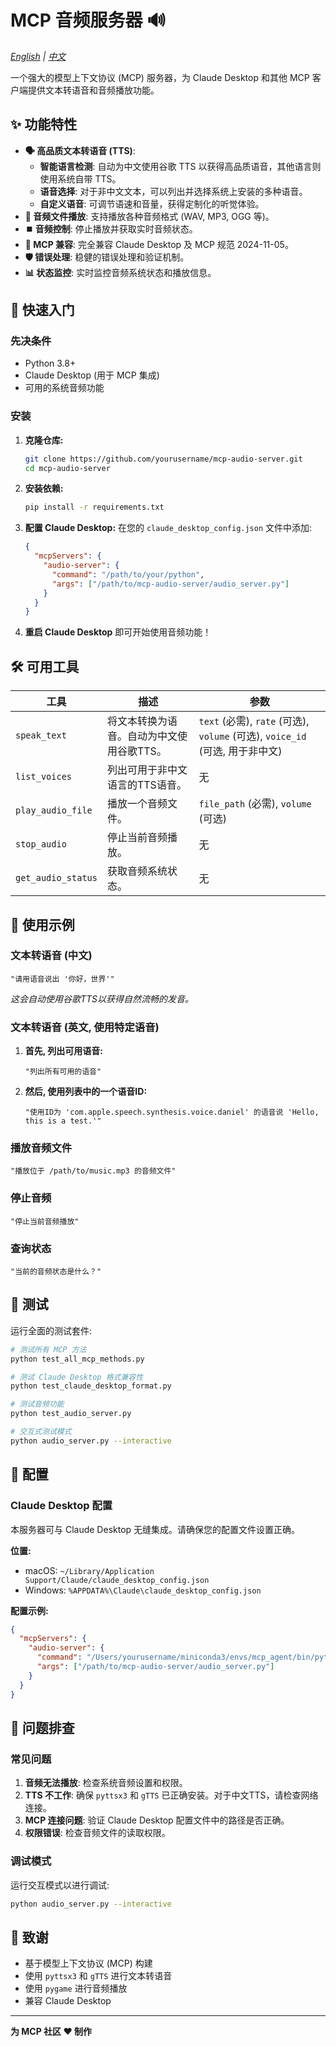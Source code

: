 # MCP 音频服务器 🔊

*[English](README.md) | [中文](README_CN.md)*

一个强大的模型上下文协议 (MCP) 服务器，为 Claude Desktop 和其他 MCP 客户端提供文本转语音和音频播放功能。

## ✨ 功能特性

- **🗣️ 高品质文本转语音 (TTS)**:
  - **智能语言检测**: 自动为中文使用谷歌 TTS 以获得高品质语音，其他语言则使用系统自带 TTS。
  - **语音选择**: 对于非中文文本，可以列出并选择系统上安装的多种语音。
  - **自定义语音**: 可调节语速和音量，获得定制化的听觉体验。
- **🎵 音频文件播放**: 支持播放各种音频格式 (WAV, MP3, OGG 等)。
- **⏹️ 音频控制**: 停止播放并获取实时音频状态。
- **🔌 MCP 兼容**: 完全兼容 Claude Desktop 及 MCP 规范 2024-11-05。
- **🛡️ 错误处理**: 稳健的错误处理和验证机制。
- **📊 状态监控**: 实时监控音频系统状态和播放信息。

## 🚀 快速入门

### 先决条件

- Python 3.8+
- Claude Desktop (用于 MCP 集成)
- 可用的系统音频功能

### 安装

1.  **克隆仓库:**
    ```bash
    git clone https://github.com/yourusername/mcp-audio-server.git
    cd mcp-audio-server
    ```

2.  **安装依赖:**
    ```bash
    pip install -r requirements.txt
    ```

3.  **配置 Claude Desktop:**
    在您的 `claude_desktop_config.json` 文件中添加:
    ```json
    {
      "mcpServers": {
        "audio-server": {
          "command": "/path/to/your/python",
          "args": ["/path/to/mcp-audio-server/audio_server.py"]
        }
      }
    }
    ```

4.  **重启 Claude Desktop** 即可开始使用音频功能！

## 🛠️ 可用工具

| 工具 | 描述 | 参数 |
|---|---|---|
| `speak_text` | 将文本转换为语音。自动为中文使用谷歌TTS。 | `text` (必需), `rate` (可选), `volume` (可选), `voice_id` (可选, 用于非中文) |
| `list_voices` | 列出可用于非中文语言的TTS语音。 | 无 |
| `play_audio_file` | 播放一个音频文件。 | `file_path` (必需), `volume` (可选) |
| `stop_audio` | 停止当前音频播放。 | 无 |
| `get_audio_status` | 获取音频系统状态。 | 无 |

## 📖 使用示例

### 文本转语音 (中文)
```
"请用语音说出 '你好，世界'"
```
*这会自动使用谷歌TTS以获得自然流畅的发音。*

### 文本转语音 (英文, 使用特定语音)
1.  **首先, 列出可用语音:**
    ```
    "列出所有可用的语音"
    ```
2.  **然后, 使用列表中的一个语音ID:**
    ```
    "使用ID为 'com.apple.speech.synthesis.voice.daniel' 的语音说 'Hello, this is a test.'"
    ```

### 播放音频文件
```
"播放位于 /path/to/music.mp3 的音频文件"
```

### 停止音频
```
"停止当前音频播放"
```

### 查询状态
```
"当前的音频状态是什么？"
```

## 🧪 测试

运行全面的测试套件:
```bash
# 测试所有 MCP 方法
python test_all_mcp_methods.py

# 测试 Claude Desktop 格式兼容性
python test_claude_desktop_format.py

# 测试音频功能
python test_audio_server.py

# 交互式测试模式
python audio_server.py --interactive
```

## 🔧 配置

### Claude Desktop 配置

本服务器可与 Claude Desktop 无缝集成。请确保您的配置文件设置正确。

**位置:**
- macOS: `~/Library/Application Support/Claude/claude_desktop_config.json`
- Windows: `%APPDATA%\Claude\claude_desktop_config.json`

**配置示例:**
```json
{
  "mcpServers": {
    "audio-server": {
      "command": "/Users/yourusername/miniconda3/envs/mcp_agent/bin/python",
      "args": ["/path/to/mcp-audio-server/audio_server.py"]
    }
  }
}
```

## 🐛 问题排查

### 常见问题

1.  **音频无法播放**: 检查系统音频设置和权限。
2.  **TTS 不工作**: 确保 `pyttsx3` 和 `gTTS` 已正确安装。对于中文TTS，请检查网络连接。
3.  **MCP 连接问题**: 验证 Claude Desktop 配置文件中的路径是否正确。
4.  **权限错误**: 检查音频文件的读取权限。

### 调试模式

运行交互模式以进行调试:
```bash
python audio_server.py --interactive
```

## 🙏 致谢

- 基于模型上下文协议 (MCP) 构建
- 使用 `pyttsx3` 和 `gTTS` 进行文本转语音
- 使用 `pygame` 进行音频播放
- 兼容 Claude Desktop

---

**为 MCP 社区 ❤️ 制作**